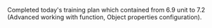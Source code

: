 Completed today's training plan
which contained from 6.9 unit to 7.2 (Advanced working with function, Object properties configuration).